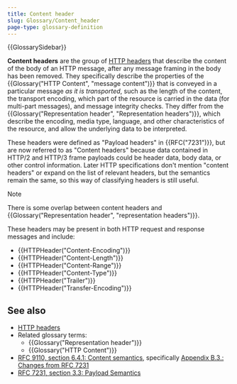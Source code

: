 ```yaml
---
title: Content header
slug: Glossary/Content_header
page-type: glossary-definition
---
```


{{GlossarySidebar}}

**Content headers** are the group of [HTTP headers](/en-US/docs/Web/HTTP/Reference/Headers) that describe the content of the body of an HTTP message, after any message framing in the body has been removed.
They specifically describe the properties of the {{Glossary("HTTP Content", "message content")}} that is conveyed in a particular message _as it is transported_, such as the length of the content, the transport encoding, which part of the resource is carried in the data (for multi-part messages), and message integrity checks.
They differ from the {{Glossary("Representation header", "Representation headers")}}, which describe the encoding, media type, language, and other characteristics of the resource, and allow the underlying data to be interpreted.

These headers were defined as "Payload headers" in {{RFC("7231")}}, but are now referred to as "Content headers" because data contained in HTTP/2 and HTTP/3 frame payloads could be header data, body data, or other control information.
Later HTTP specifications don't mention "content headers" or expand on the list of relevant headers, but the semantics remain the same, so this way of classifying headers is still useful.

> [!NOTE]
> There is some overlap between content headers and {{Glossary("Representation header", "representation headers")}}.

These headers may be present in both HTTP request and response messages and include:

- {{HTTPHeader("Content-Encoding")}}
- {{HTTPHeader("Content-Length")}}
- {{HTTPHeader("Content-Range")}}
- {{HTTPHeader("Content-Type")}}
- {{HTTPHeader("Trailer")}}
- {{HTTPHeader("Transfer-Encoding")}}

## See also

- [HTTP headers](/en-US/docs/Web/HTTP/Reference/Headers)
- Related glossary terms:
  - {{Glossary("Representation header")}}
  - {{Glossary("HTTP Content")}}
- [RFC 9110, section 6.4.1: Content semantics](https://httpwg.org/specs/rfc9110.html#rfc.section.6.4.1), specifically [Appendix B.3.: Changes from RFC 7231](https://httpwg.org/specs/rfc9110.html#changes.from.rfc.7231)
- [RFC 7231, section 3.3: Payload Semantics](https://datatracker.ietf.org/doc/html/rfc7231#section-3.3)
